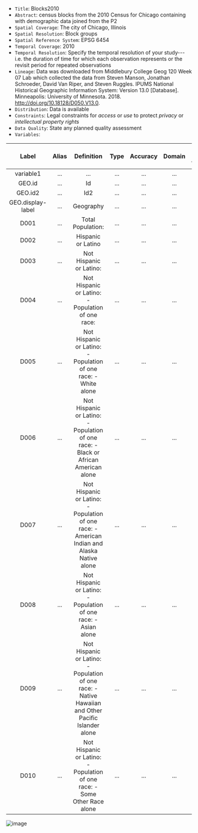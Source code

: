 - `Title`: Blocks2010
- `Abstract`: census blocks from the 2010 Census for Chicago containing with demographic data joined from the P2
- `Spatial Coverage`: The city of Chicago, Illinois
- `Spatial Resolution`: Block groups
- `Spatial Reference System`: EPSG 6454
- `Temporal Coverage`: 2010
- `Temporal Resolution`: Specify the temporal resolution of your study---i.e. the duration of time for which each observation represents or the revisit period for repeated observations
- `Lineage`: Data was downloaded from Middlebury College Geog 120 Week 07 Lab which collected the data from Steven Manson, Jonathan Schroeder, David Van Riper, and Steven Ruggles. IPUMS National Historical
Geographic Information System: Version 13.0 [Database]. Minneapolis: University of Minnesota. 2018. http://doi.org/10.18128/D050.V13.0.
- `Distribution`: Data is available 
- `Constraints`: Legal constraints for *access* or *use* to protect *privacy* or *intellectual property rights*
- `Data Quality`: State any planned quality assessment
- `Variables`:

| Label | Alias | Definition | Type | Accuracy | Domain | Missing Data Value(s) | Missing Data Frequency |
| :--: | :--: | :--: | :--: | :--: | :--: | :--: | :--: |
| variable1 | ... | ... | ... | ... | ... | ... | ... |
| GEO.id | ... | Id | ... | ... | ... | ... | ... |
| GEO.id2 | ... | Id2 | ... | ... | ... | ... | ... |
| GEO.display-label | ... |Geography | ... | ... | ... | ... | ... |
| D001 | ... | Total Population: | ... | ... | ... | ... | ... |
| D002 | ... | Hispanic or Latino | ... | ... | ... | ... | ... |
| D003 | ... | Not Hispanic or Latino: | ... | ... | ... | ... | ... |
| D004 | ... | Not Hispanic or Latino: - Population of one race: | ... | ... | ... | ... | ... |
| D005 | ... | Not Hispanic or Latino: - Population of one race: - White alone | ... | ... | ... | ... | ... |
| D006 | ... | Not Hispanic or Latino: - Population of one race: - Black or African American alone | ... | ... | ... | ... | ... |
| D007 | ... | Not Hispanic or Latino: - Population of one race: - American Indian and Alaska Native alone | ... | ... | ... | ... | ... |
| D008 | ... | Not Hispanic or Latino: - Population of one race: - Asian alone | ... | ... | ... | ... | ... |
| D009 | ... | Not Hispanic or Latino: - Population of one race: - Native Hawaiian and Other Pacific Islander alone | ... | ... | ... | ... | ... |
| D010 | ... | Not Hispanic or Latino: - Population of one race: - Some Other Race alone | ... | ... | ... | ... | ... |












![image](https://github.com/isaiahbennett2/Chicago-green-space-final/assets/144823115/05d603cc-8456-4e7b-97bf-ffcd43480f29)
